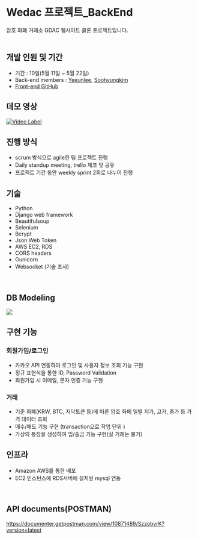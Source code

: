 # Wedac 프로젝트_BackEnd
암호 화폐 거래소 GDAC 웹사이트 클론 프로젝트입니다.
<br>
<br>

## 개발 인원 및  기간
- 기간 : 10일(5월 11일 ~ 5월 22일)
- Back-end members : [Yeeunlee](https://github.com/yenilee), [Soohyungkim](https://github.com/soohyung0121)
- [Front-end GitHub](https://github.com/wecode-bootcamp-korea/wedac-frontend)

## 데모 영상 
[![Video Label](http://bitly.kr/sJamEpDUGl)](https://youtu.be/LdF1LG_R4Uo)
<br>

## 진행 방식
- scrum 방식으로 agile한 팀 프로젝트 진행
- Daily standup meeting, trello 체크 및 공유 
- 프로젝트 기간 동안 weekly sprint 2회로 나누어 진행 

## 기술

- Python
- Django web framework
- Beautifulsoup 
- Selenium
- Bcrypt
- Json Web Token
- AWS EC2, RDS
- CORS headers
- Gunicorn
- Websocket (기술 조사)
<br>

## DB Modeling
![](http://bitly.kr/BRv5mjbimu)

## 구현 기능
### 회원가입/로그인
- 카카오 API 연동하여 로그인 및 사용자 정보 조회 기능 구현
- 정규 표현식을 통한 ID, Password Validation
- 회원가입 시 이메일, 문자 인증 기능 구현

### 거래
- 기준 화폐(KRW, BTC, 지닥토큰 등)에 따른 암호 화폐 일별 저가, 고가, 종가 등 가격 데이터 조회
- 매수/매도 기능 구현 (transaction으로 작업 단위 ) 
- 가상의 통장을 생성하여 입/출금 기능 구현(실 거래는 불가)

## 인프라
- Amazon AWS를 통한 배포
- EC2 인스턴스에 RDS서버에 설치된 mysql 연동

<br>

## API documents(POSTMAN)
https://documenter.getpostman.com/view/10871489/SzzobvrK?version=latest
